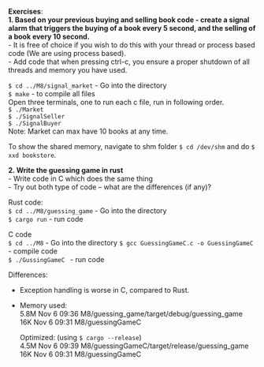 **Exercises**:  
**1. Based on your previous buying and selling book code - create a signal alarm that triggers the buying of a book every 5 second, and the selling of a book every 10 second.**  
    - It is free of choice if you wish to do this with your thread or process based code (We are using process based).  
    - Add code that when pressing ctrl-c, you ensure a proper shutdown of all threads and memory you have used.  
     
  `$ cd ../M8/signal_market` - Go into the directory  
  `$ make` - to compile all files  
  Open three terminals, one to run each c file, run in following order.  
  `$ ./Market`  
  `$ ./SignalSeller`  
  `$ ./SignalBuyer`   
  Note: Market can max have 10 books at any time.  
    
  To show the shared memory, navigate to shm folder `$ cd /dev/shm` and do `$ xxd bookstore`.


  **2. Write the guessing game in rust**    
    - Write code in C which does the same thing  
    - Try out both type of code – what are the differences (if any)?  

  Rust code:  
   `$ cd ../M8/guessing_game` - Go into the directory  
   `$ cargo run` - run code  

  C code  
   `$ cd ../M8` - Go into the directory 
   `$ gcc GuessingGameC.c -o GuessingGameC` - compile code  
   `$ ./GussingGameC ` - run code  

   Differences: 
   - Exception handling is worse in C, compared to Rust.  
   - Memory used:  
        5.8M	Nov  6 09:36 M8/guessing_game/target/debug/guessing_game  
        16K	Nov  6 09:31 M8/guessingGameC  

        Optimized: (using `$ cargo --release`)  
        4.5M Nov  6 09:39 M8/guessingGameC/target/release/guessing_game  
        16K	Nov  6 09:31 M8/guessingGameC  
   
